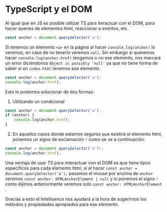 # TypeScript y el DOM
Al igual que en JS es posible utilizar TS para iteractuar con el DOM, para hacer queries de elementos html, reaccionar a eventos, etc.

```ts
const anchor = document.querySelector('a');
```
Si tenemos un elemento `<a>` en la página al hacer `console.log(anchor)` lo veremos, en caso de no tenerlo veremos `null`. Sin embargo si queremos hacer `console.log(anchor.href)` tengamos o no ese elemento, nos marcará un error diciéndonos `Object is possibly 'null'` ya que no tiene forma de saber si en `index.html` tenemos ese elemento.
```ts
const anchor = document.querySelector('a');
console.log(anchor.href);
```
Esto lo podemos solucionar de dos formas:
1. Utilizando un condicional
```ts
const anchor = document.querySelector('a');
if (anchor) {
	console.log(anchor.href);
}

```
2. En aquellos casos donde estamos seguros que existirá el elemento html, ponemos un signo de exclamación `!` como se ve a continuación:
```ts
const anchor = document.querySelector('a')!;
console.log(anchor.href);
```

Una ventaja de usar TS para interactuar con el DOM es que tiene tipos específicos para cada elemento html, si al hacer `const anchor = document.querySelector('a');` pasamos el mouse por encima de `anchor` veremos `const anchor: HTMLAnchorElement | null` y si ponemos el signo `!` como dijimos anteriormente veremos solo `const anchor: HTMLAnchorElement `.

Gracias a esto el Intellisence nos ayudará a la hora de sugerirnos los métodos y propiedades apropiados para ese elemento.